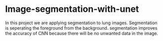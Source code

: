 # Image-segmentation-with-unet
In this project we are applying segmentation to lung images. 
Segmentation is seperating the foreground from the background.
segmentation improves the accuracy of CNN because there will be no unwanted data in the image.
